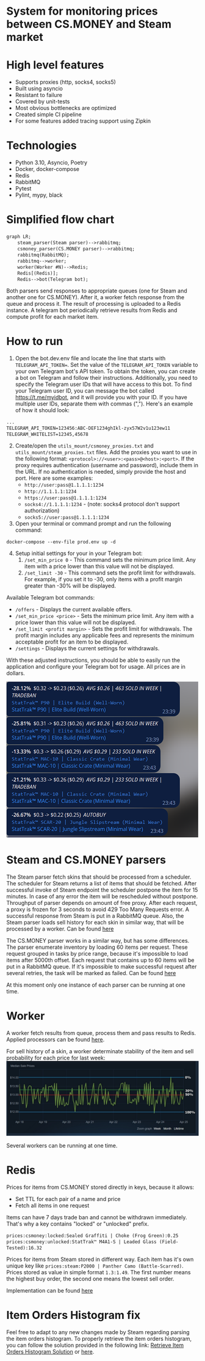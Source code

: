 # System for monitoring prices between CS.MONEY and Steam market

# High level features
* Supports proxies (http, socks4, socks5)
* Built using asyncio
* Resistant to failure
* Covered by unit-tests
* Most obvious bottlenecks are optimized
* Created simple CI pipeline
* For some features added tracing support using Zipkin

# Technologies
* Python 3.10, Asyncio, Poetry
* Docker, docker-compose
* Redis
* RabbitMQ
* Pytest
* Pylint, mypy, black

# Simplified flow chart

```mermaid
graph LR;
    steam_parser(Steam parser)-->rabbitmq;
    csmoney_parser(CS.MONEY parser)-->rabbitmq;
    rabbitmq(RabbitMQ);
    rabbitmq-->worker;
    worker(Worker #N)-->Redis;
    Redis[(Redis)];
    Redis-->bot(Telegram bot);
```

Both parsers send responses to appropriate queues (one for Steam and another one for CS.MONEY). After it, a worker fetch response from the queue and process it. The result of processing is uploaded to a Redis instance. A telegram bot periodically retrieve results from Redis and compute profit for each market item. 

# How to run
1. Open the bot.dev.env file and locate the line that starts with `TELEGRAM_API_TOKEN=`. Set the value of the `TELEGRAM_API_TOKEN` variable to your own Telegram bot's API token. To obtain the token, you can create a bot on Telegram and follow their instructions.
Additionally, you need to specify the Telegram user IDs that will have access to this bot. To find your Telegram user ID, you can message the bot called https://t.me/myidbot, and it will provide you with your ID. If you have multiple user IDs, separate them with commas (",").
Here's an example of how it should look:
```
...
TELEGRAM_API_TOKEN=123456:ABC-DEF1234ghIkl-zyx57W2v1u123ew11
TELEGRAM_WHITELIST=12345,45678
```
2. Create/open the `utils_mount/csmoney_proxies.txt` and `utils_mount/steam_proxies.txt` files. 
Add the proxies you want to use in the following format: `<protocol>://<user>:<pass>@<host>:<port>`. 
If the proxy requires authentication (username and password), include them in the URL.
If no authentication is needed, simply provide the host and port. Here are some examples:
   * `http://user:pass@1.1.1.1:1234`
   * `http://1.1.1.1:1234`
   * `https://user:pass@1.1.1.1:1234`
   * `socks4://1.1.1.1:1234` - (note: socks4 protocol don't support authorization)
   * `socks5://user:pass@1.1.1.1:1234`
3. Open your terminal or command prompt and run the following command:
```
docker-compose --env-file prod.env up -d
```
4. Setup initial settings for your in your Telegram bot:
   1. `/set_min_price 0` - This command sets the minimum price limit. Any item with a price lower than this value will not be displayed.
   2. `/set_limit -30` - This command sets the profit limit for withdrawals. For example, if you set it to -30, only items with a profit margin greater than -30% will be displayed.

Available Telegram bot commands:
* `/offers` - Displays the current available offers.
* `/set_min_price <price>` - Sets the minimum price limit. Any item with a price lower than this value will not be displayed.
* `/set_limit <profit margin>` - Sets the profit limit for withdrawals. The profit margin includes any applicable fees and represents the minimum acceptable profit for an item to be displayed.
* `/settings` - Displays the current settings for withdrawals.

With these adjusted instructions, you should be able to easily run the application and configure your Telegram bot for usage. All prices are in dollars.

![Bot work screenshot](images/bot.png "Bot work screenshot")

# Steam and CS.MONEY parsers

The Steam parser fetch skins that should be processed from a scheduler. The scheduler for Steam returns a list of items that should be fetched. After successful invoke of Steam endpoint the scheduler postpone the item for 15 minutes. In case of any error the item will be rescheduled without postpone. Throughput of parser depends on amount of free proxy. After each request, a proxy is frozen for 3 seconds to avoid 429 Too Many Requests error. A successful response from Steam is put in a RabbitMQ queue. Also, the Steam parser loads sell history for each skin in similar way, that will be processed by a worker. Can be found [here](price_monitoring/parsers/steam)

The CS.MONEY parser works in a similar way, but has some differences. The parser enumerate inventory by loading 60 items per request. These request grouped in tasks by price range, because it's impossible to load items after 5000th offset. Each request that contains up to 60 items will be put in a RabbitMQ queue. If it's impossible to make successful request after several retries, the task will be marked as failed. Can be found [here](price_monitoring/parsers/csmoney)

At this moment only one instance of each parser can be running at one time.

# Worker

A worker fetch results from queue, process them and pass results to Redis. Applied processors can be found [here](price_monitoring/worker/processing).

For sell history of a skin, a worker determinate stability of the item and sell probability for each price for last week: ![Sell history analyzer](images/sell_history.jpg "Sell history analyzer")

Several workers can be running at one time. 

# Redis

Prices for items from CS.MONEY stored directly in keys, because it allows:
* Set TTL for each pair of a name and price
* Fetch all items in one request

Items can have 7 days trade ban and cannot be withdrawn immediately. That's why
a key contains "locked" or "unlocked" prefix.
```
prices:csmoney:locked:Sealed Graffiti | Choke (Frog Green):0.25
prices:csmoney:unlocked:StatTrak™ M4A1-S | Leaded Glass (Field-Tested):16.32
```

Prices for items from Steam stored in different way. Each item has it's own unique key like `prices:steam:P2000 | Panther Camo (Battle-Scarred)`. Prices stored as value in simple format `1.3:1.49`. The first number means the highest buy order, the second one means the lowest sell order.

Implementation can be found [here](price_monitoring/storage)

# Item Orders Histogram fix
Feel free to adapt to any new changes made by Steam regarding parsing the item orders histogram. To properly retrieve the item orders histogram, you can follow the solution provided in the following link: [Retrieve Item Orders Histogram Solution](https://gist.github.com/Soniclev/981f8adbc7c6a68350aff9e2a877ed1e) or [here](price_monitoring/parsers/steam/parser/steam_orders_parser.py).
